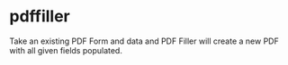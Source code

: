 pdffiller
=========

Take an existing PDF Form and data and PDF Filler will create a new PDF with all given fields populated.
